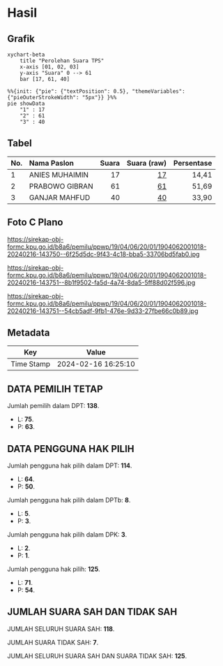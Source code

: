 # Hasil

## Grafik

```mermaid
xychart-beta
    title "Perolehan Suara TPS"
    x-axis [01, 02, 03]
    y-axis "Suara" 0 --> 61
    bar [17, 61, 40]
```

```mermaid
%%{init: {"pie": {"textPosition": 0.5}, "themeVariables": {"pieOuterStrokeWidth": "5px"}} }%%
pie showData
    "1" : 17
    "2" : 61
    "3" : 40
```

## Tabel

| No. | Nama Paslon    | Suara | Suara (raw) | Persentase |
|:--- |:-------------- | -----:| -----------:| ----------:|
| 1   | ANIES MUHAIMIN | 17    | [17][p-1]   | 14,41      |
| 2   | PRABOWO GIBRAN | 61    | [61][p-2]   | 51,69      |
| 3   | GANJAR MAHFUD  | 40    | [40][p-3]   | 33,90      |


[p-1]: https://github.com/gigit-pemilu/pemilu-2024-19-kepulauan-bangka-belitung/blob/main/pilpres/hitung-suara/sub/19-kepulauan-bangka-belitung/sub/04-bangka-tengah/sub/06-lubuk-besar/sub/2001-perlang/sub/018-tps/sub/paslon-1.txt
[p-2]: https://github.com/gigit-pemilu/pemilu-2024-19-kepulauan-bangka-belitung/blob/main/pilpres/hitung-suara/sub/19-kepulauan-bangka-belitung/sub/04-bangka-tengah/sub/06-lubuk-besar/sub/2001-perlang/sub/018-tps/sub/paslon-2.txt
[p-3]: https://github.com/gigit-pemilu/pemilu-2024-19-kepulauan-bangka-belitung/blob/main/pilpres/hitung-suara/sub/19-kepulauan-bangka-belitung/sub/04-bangka-tengah/sub/06-lubuk-besar/sub/2001-perlang/sub/018-tps/sub/paslon-3.txt

## Foto C Plano

https://sirekap-obj-formc.kpu.go.id/b8a6/pemilu/ppwp/19/04/06/20/01/1904062001018-20240216-143750--6f25d5dc-9f43-4c18-bba5-33706bd5fab0.jpg

https://sirekap-obj-formc.kpu.go.id/b8a6/pemilu/ppwp/19/04/06/20/01/1904062001018-20240216-143751--8b1f9502-fa5d-4a74-8da5-5ff88d02f596.jpg

https://sirekap-obj-formc.kpu.go.id/b8a6/pemilu/ppwp/19/04/06/20/01/1904062001018-20240216-143751--54cb5adf-9fb1-476e-9d33-27fbe66c0b89.jpg


## Metadata

| Key        | Value               |
| ---------- | ------------------- |
| Time Stamp | 2024-02-16 16:25:10 |


## DATA PEMILIH TETAP

Jumlah pemilih dalam DPT: **138**.
 * L: **75**.
 * P: **63**.

## DATA PENGGUNA HAK PILIH

Jumlah pengguna hak pilih dalam DPT: **114**.
 * L: **64**.
 * P: **50**.

Jumlah pengguna hak pilih dalam DPTb: **8**.
 * L: **5**.
 * P: **3**.

Jumlah pengguna hak pilih dalam DPK: **3**.
 * L: **2**.
 * P: **1**.

Jumlah pengguna hak pilih: **125**.
 * L: **71**.
 * P: **54**.

## JUMLAH SUARA SAH DAN TIDAK SAH

JUMLAH SELURUH SUARA SAH: **118**.

JUMLAH SUARA TIDAK SAH: **7**.

JUMLAH SELURUH SUARA SAH DAN SUARA TIDAK SAH: **125**.


